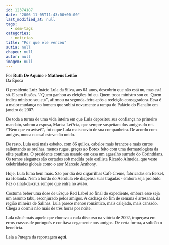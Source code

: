 ```yaml
---
id: 12374187
date: "2006-11-05T11:43:00+00:00"
last_modified_at: null
tags:
  - sem-tags
categories:
  - noticias
title: "Por que ele venceu"
sutia: null
chapeu: null
autor: null
imagem: null
---
```

<p><P><FONT face=Verdana>Por <STRONG>Ruth De Aquino</STRONG> e <STRONG>Matheus Leitão</STRONG><BR>Da Época</FONT></P></p>
<p><P><FONT face=Verdana>O presidente Luiz Inácio Lula da Silva, aos 61 anos, descobriu que não está nu, mas está só. E sem ilusões. \"Quem ganhou as eleições fui eu. Quem troca ministro sou eu. Quem indica ministro sou eu\", afirmou na segunda-feira após a reeleição consagradora. Essa é a maior mudança no homem que subirá novamente a rampa do Palácio do Planalto em janeiro de 2007. </FONT></P></p>
<p><P><FONT face=Verdana>De toda a turma de uma vida inteira em que Lula depositou sua confiança no primeiro mandato, sobrou a esposa, Marisa Let?cia, que sempre suspeitara dos amigos do rei. \"Bem que eu avisei\", foi o que Lula mais ouviu de sua companheira. De acordo com amigos, nunca o casal esteve tão unido. </FONT></P></p>
<p><P><FONT face=Verdana>De resto, Lula está mais esbelto, com 86 quilos, cabelos mais brancos e mais curtos salientando as orelhas, menos rugas, graças ao Botox feito com uma dermatologista da elite paulista. O presidente continua usando em casa um agasalho surrado do Corinthians. Os ternos elegantes são cortados sob medida pelo estilista Ricardo Almeida, que veste celebridades globais como o ator Marcelo Anthony. </FONT></P></p>
<p><P><FONT face=Verdana>Hoje, Lula fuma bem mais. São por dia dez cigarrilhas Café Creme, fabricadas em Eersel, na Holanda. Nem a bordo do Aerolula ele dispensa suas tragadas - embora seja proibido. Faz o sinal-da-cruz sempre que entra no avião. </FONT></P></p>
<p><P><FONT face=Verdana>Costuma beber uma dose de u?sque </FONT><FONT face=Verdana>Red Label ao final do expediente, embora esse seja um assunto tabu, esconjurado pelos amigos. A cachaça do fim de semana é artesanal, da região mineira de Salinas. Lula parece menos romântico, mais calejado, mais cansado. Chega a dormir não mais de três horas por noite. </FONT></P></p>
<p><P><FONT face=Verdana>Lula não é mais aquele que chorava a cada discurso na vitória de 2002, tropeçava em erros crassos de português e confiava cegamente nos amigos. De certa forma, a solidão o beneficia. </FONT></P></p>
<p><P><FONT face=Verdana>Leia a ?ntegra da reportagem <STRONG><EM><A href=\"https://revistaepoca.globo.com/Revista/Epoca/0,,EDG75673-6009-442,00.html\" target=_blank>aqui</A></EM></STRONG>. </FONT></P> </p>
